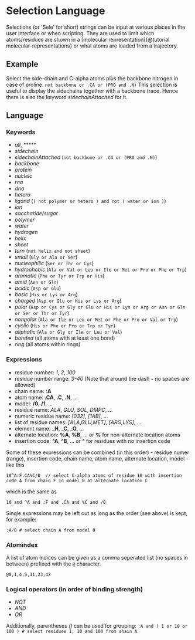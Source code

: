 
# Selection Language

Selections (or 'Sele' for short) strings can be input at various places in the user interface or when scripting. They are used to limit which atoms/residues are shown in a [molecular representation]{@tutorial molecular-representations} or what atoms are loaded from a trajectory.


## Example

Select the side-chain and C-alpha atoms plus the backbone nitrogen in case of proline. `not backbone or .CA or (PRO and .N)` This selection is useful to display the sidechains together with a backbone trace. Hence there is also the keyword *sidechainAttached* for it.


## Language

### Keywords

* *all*, *****
* *sidechain*
* *sidechainAttached* (`not backbone or .CA or (PRO and .N)`)
* *backbone*
* *protein*
* *nucleic*
* *rna*
* *dna*
* *hetero*
* *ligand* (`( not polymer or hetero ) and not ( water or ion )`)
* *ion*
* *saccharide*/*sugar*
* *polymer*
* *water*
* *hydrogen*
* *helix*
* *sheet*
* *turn* (`not helix and not sheet`)
* *small* (`Gly or Ala or Ser`)
* *nucleophilic* (`Ser or Thr or Cys`)
* *hydrophobic* (`Ala or Val or Leu or Ile or Met or Pro or Phe or Trp`)
* *aromatic* (`Phe or Tyr or Trp or His`)
* *amid* (`Asn or Gln`)
* *acidic* (`Asp or Glu`)
* *basic* (`His or Lys or Arg`)
* *charged* (`Asp or Glu or His or Lys or Arg`)
* *polar* (`Asp or Cys or Gly or Glu or His or Lys or Arg or Asn or Gln or Ser or Thr or Tyr`)
* *nonpolar* (`Ala or Ile or Leu or Met or Phe or Pro or Val or Trp`)
* *cyclic* (`His or Phe or Pro or Trp or Tyr`)
* *aliphatic* (`Ala or Gly or Ile or Leu or Val`)
* *bonded* (all atoms with at least one bond)
* *ring* (all atoms within rings)

### Expressions

* residue number: *1*, *2*, *100*
* residue number range: *3-40* (Note that around the dash **-** no spaces are allowed)
* chain name: **:A**
* atom name: **.CA**, **.C**, **.N**, ...
* model: **/0**, **/1**, ...
* residue name: *ALA*, *GLU*, *SOL*, *DMPC*, ...
* numeric residue name: *[032]*, *[1AB]*, ...
* list of residue names: *[ALA,GLU,MET]*, *[ARG,LYS]*, ...
* element name: **_H**, **_C**, **_O**, ...
* alternate location: **%A**, **%B**, ... or **%** for non-alternate location atoms
* insertion code: **^A**, **^B**, ... or **^** for residues with no insertion code

Some of these expressions can be combined (in this order) - residue numer (range), insertion code, chain name, atom name, alternate location, model - like this

```
10^A:F.CA%C/0  // select C-alpha atoms of residue 10 with insertion code A from chain F in model 0 at alternate location C
```

which is the same as

```
10 and ^A and :F and .CA and %C and /0
```

Single expressions may be left out as long as the order (see above) is kept, for example:

```
:A/0 # select chain A from model 0
```


### Atomindex

A list of atom indices can be given as a comma seperated list (no spaces in between) prefixed with the `@` character.

```
@0,1,4,5,11,23,42
```


### Logical operators (in order of binding strength)

*   *NOT*
*   *AND*
*   *OR*

Additionally, parentheses *()* can be used for grouping: `:A and ( 1 or 10 or 100 ) # select residues 1, 10 and 100 from chain A`
